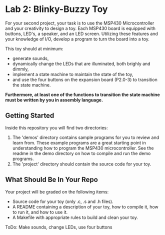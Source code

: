 # Lab 2: Blinky-Buzzy Toy

For your second project, your task is to use the MSP430 Microcontroller and your creativity to design a toy. Each MSP430 board is equipped with buttons, LED's, a speaker, and an LED screen. Utilizing these features and your knowledge of I/O, develop a program to turn the board into a toy.

This toy should at minimum:

* generate sounds,
* dynamically change the LEDs that are illuminated, both brighly and dimmly,
* implement a state machine to maintain the state of the toy,
* and use the four buttons on the expansion board (P2.0-3) to transition the state machine.

**Furthermore, at least one of the functions to transition the state machine must be written by you in assembly language.**

## Getting Started 

Inside this repository you will find two directories:
1. The 'demos' directory contains sample programs for you to review and learn from. These example programs are a great starting point in understanding how to program the MSP430 microcontroller. See the readme in the demo directory on how to compile and run the demo programs.
2. The 'project' directory should contain the source code for your toy.

## What Should Be In Your Repo

Your project will be graded on the following items:
* Source code for your toy (only .c, .s and .h files).
* A README containing a description of your toy, how to compile it, how to run it, and how to use it.
* A Makefile with appropriate rules to build and clean your toy.

ToDo: Make sounds, change LEDs, use four buttons
